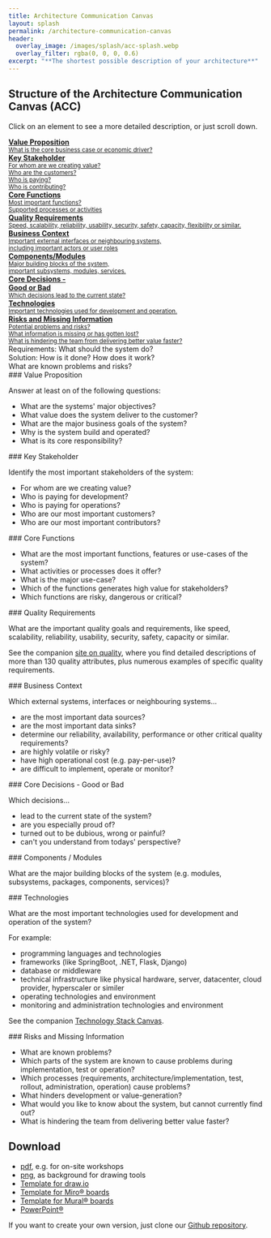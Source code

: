 ```yaml
---
title: Architecture Communication Canvas
layout: splash
permalink: /architecture-communication-canvas
header:
  overlay_image: /images/splash/acc-splash.webp
  overlay_filter: rgba(0, 0, 0, 0.6)
excerpt: "**The shortest possible description of your architecture**"
---
```



## Structure of the Architecture Communication Canvas (ACC)


Click on an element to see a more detailed description, or just scroll down.

<div class="grid-container architecture-communication-canvas">

  <a href="#value" class="part requirement value">
  <div class="flex row space-between">
  <div class="flex column">
    <strong>Value Proposition</strong><br>
     <small>
      What is the core business case or economic driver?
     </small>
  </div>
  <i class="fa fa-briefcase icon" aria-hidden="true"></i>
  </div>
  </a>


  <a href="#stakeholder" class="part requirement stakeholder">
    <div class="flex row space-between">
      <div class="flex column ">
        <strong>Key Stakeholder</strong><br />
        <small>
          For whom are we creating value?<br />
          Who are the customers?<br />
          Who is paying?<br />
          Who is contributing?<br />
        </small>
      </div>
      <i class="fa fa-people-group icon" aria-hidden="true"></i>
    </div>
  </a>

  <a href="#functions" class="part requirement functions">
    <div class="flex row space-between">
      <div class="flex column">
        <strong>Core Functions</strong><br>
        <small>
          Most important functions?<br />
          Supported processes or activities<br />
        </small>
      </div>
        <i class="fa fa-list-ul icon" aria-hidden="true"></i>
    </div>
  </a>

<a href="#quality" class="part requirement quality">
  <div class="flex row space-between">
    <div class="flex column">
      <strong>Quality Requirements</strong><br>
      <small>
    Speed, scalability, reliability, usability, security, 
    safety, capacity, flexibility or similar.
      </small>
    </div>
      <i class="fa fa-certificate icon" aria-hidden="true"></i>
  </div>
</a>
  
  
  
<a href="#context" class="part requirement context">
  <div class="flex row space-between">
    <div class="flex column">
      <strong>Business Context</strong><br>
      <small>Important external interfaces
    or neighbouring systems,<br>
    including important actors or user roles
      </small>
  </div>
      <i class="fa fa-link icon" aria-hidden="true"></i>
  </div>
</a>
  

<a href="#components" class="part solution components">
  <div class="flex row space-between">
    <div class="flex column">
      <strong>Components/Modules</strong><br>
      <small>
        Major building blocks of the system,<br>
        important subsystems, modules, services.
      </small>
    </div>
      <i class="fa-solid fa-shapes icon" aria-hidden="true"></i>
  </div>
</a>  


<a href="#decisions" class="part solution decisions">
  <div class="flex row space-between">
    <div class="flex column">
      <strong>Core Decisions - <br />Good or Bad</strong><br />
      <small>
        Which decisions lead to the current state?
      </small>
    </div>
      <i class="fa-solid fa-arrow-right-arrow-left fa-rotate-90 icon" aria-hidden="true"></i>
  </div>
</a>
  
  
<a href="#technology" class="part solution technology">
  <div class="flex row space-between">
    <div class="flex column">
      <strong>Technologies</strong><br>
      <small>
        Important technologies used for development and operation.
      </small>
  </div>
      <i class="fa-solid fa-screwdriver-wrench icon" aria-hidden="true"></i>
  </div>
</a>
  
<a href="#risks" class="part problem risks">
  <div class="flex row space-between">
    <div class="flex column">
      <strong>Risks and Missing Information</strong><br>
      <small>
        Potential problems and risks?<br>
        What information is missing or has gotten lost?<br>
        What is hindering the team from delivering better value faster?<br>
      </small>
    </div>
      <i class="fa-solid fa-question icon" aria-hidden="true"></i>
  </div>
</a>

</div>


<div class="legend">
  <div class="placeholder">
  </div>

  <div class="entries">
    <div class="square green">
    </div>
    <span class="label">
      Requirements: What should the system do?
    </span>
    <div class="square blue">
    </div>
    <span class="label">
      Solution: How is it done? How does it work?
    </span>
    <div class="square red">
    </div>
    <span class="label">
      What are known problems and risks?
    </span> 
  </div>
</div>


<a id="value"/>
### Value Proposition

Answer at least on of the following questions:

* What are the systems' major objectives?
* What value does the system deliver to the customer?
* What are the major business goals of the system?
* Why is the system build and operated?
* What is its core responsibility?

<a id="stakeholder"/>
### Key Stakeholder

Identify the most important stakeholders of the system:

* For whom are we creating value?
* Who is paying for development?
* Who is paying for operations?
* Who are our most important customers?
* Who are our most important contributors?

<a id="functions"/>
### Core Functions

* What are the most important functions, features or use-cases of the system?
* What activities or processes does it offer?
* What is the major use-case?
* Which of the functions generates high value for stakeholders?
* Which functions are risky, dangerous or critical?

<a id="quality"/>
### Quality Requirements

What are the important quality goals and requirements, like speed, scalability, reliability, usability, security, safety, capacity or similar.

See the companion [site on quality](https://quality.arc42.org), where you find detailed descriptions of more than 130 quality attributes, plus numerous examples of specific quality requirements.

<a id="context"/>
### Business Context

Which external systems, interfaces or neighbouring systems...

* are the most important data sources?
* are the most important data sinks?
* determine our reliability, availability, performance or other critical quality requirements?
* are highly volatile or risky?
* have high operational cost (e.g. pay-per-use)?
* are difficult to implement, operate or monitor?


<a id="decisions"/>
### Core Decisions - Good or Bad

Which decisions... 

* lead to the current state of the system?
* are you especially proud of?
* turned out to be dubious, wrong or painful?
* can't you understand from todays' perspective?

<a id="components"/>
### Components / Modules

What are the major building blocks of the system
(e.g. modules, subsystems, packages, components, services)?


<a id="technology"/>
### Technologies

What are the most important technologies used for development and operation of the system?

For example:
* programming languages and technologies
* frameworks (like SpringBoot, .NET, Flask, Django)
* database or middleware
* technical infrastructure like physical hardware, server, datacenter, cloud provider, hyperscaler or similer
* operating technologies and environment
* monitoring and administration technologies and environment  

See the companion [Technology Stack Canvas](https://techstackcanvas.io/).

<a id="risks"/>
### Risks and Missing Information

* What are known problems?
* Which parts of the system are known to cause problems during implementation, test or operation?
* Which processes (requirements, architecture/implementation, test, rollout, administration, operation) cause problems?
* What hinders development or value-generation?
* What would you like to know about the system, but cannot currently find out?
* What is hindering the team from delivering better value faster?


## Download

* [pdf](/downloads/architecture-communication-canvas.pdf), e.g. for on-site workshops
* [png](/downloads/architecture-communication-canvas.png), as background for drawing tools
* [Template for draw.io](/downloads/ArchitectureCommunicationCanvas-empty.drawio)
* [Template for Miro® boards](/downloads/ArchitectureCommunicationCanvas.rtb)
* [Template for Mural® boards](https://app.mural.co/template/5a5692e4-35e0-4a8e-8f1a-52601d2606cd/07a79dde-bfca-4ffc-b6cf-3ecb5315774b)
* [PowerPoint®](/downloads/ArchitectureCommunicationCanvas-v2.pptx)

If you want to create your own version, just clone our [Github repository](https://github.com/arc42/canvas.arc42.org-site).

